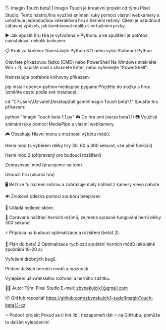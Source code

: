 🖐️ Imagin Touch beta1.1
Imagin Touch je kreativní projekt od týmu Pixel Studio. Tento nástroj/hra využívá snímání ruky pomocí vlastní webkamery a umožňuje jednoduchou interaktivní hru s herními režimy. Cílem je nabídnout zábavný způsob, jak kombinovat realitu s virtuálními prvky.

▶️ Jak spustit hru
Hra je vytvořena v Pythonu a ke spuštění je potřeba nainstalovat několik knihoven.

📋 Krok za krokem:
Nainstalujte Python 3.11 nebo vyšší
Stáhnout Python

Otevřete příkazovou řádku (CMD) nebo PowerShell
Na Windows stiskněte Win + R, napište cmd a stiskněte Enter, nebo vyhledejte "PowerShell".

Nainstalujte potřebné knihovny příkazem:

pip install opencv-python mediapipe pygame
Přejděte do složky s hrou (změňte cestu podle své instalace):

cd "C:\Users\Uzivatel\Desktop\full game\Imagin Touch beta1.1"
Spusťte hru příkazem:

python "Imagin Touch  beta 1.1.py"
🎮 Co hra umí (verze beta1.1)
📷 Využívá snímání ruky pomocí MediaPipe a vlastní webkamery.

🎮 Obsahuje Hlavní menu s možností výběru módů:

Herní mód (s výběrem délky hry 30, 60 a 300 sekund, vše plně funkční)

Herní mód 2 (připravený pro budoucí rozšíření)

Zobrazovací mód (pracujeme na tom)

Ukončit hru (ukončí hru)

🖥️ Běží ve fullscreen režimu a zobrazuje malý náhled z kamery vlevo nahoře.

🔊 Zvuková odezva pomocí souboru beep.wav.

💾 Ukládá nejlepší skóre.

🚀 Opravené načítání herních režimů, zejména správné fungování herní délky 300 sekund.

⚡ Příprava na budoucí optimalizace a rozšíření (beta1.2).

🚧 Plán do beta1.2
Optimalizace rychlosti spuštění herních módů (aktuálně zpoždění 10-20 s).

Vyřešení drobných bugů.

Přidání dalších herních módů a možností.

Vylepšení uživatelského rozhraní a herního zážitku.

🧑‍💻 Autor
Tým: Pixel Studio
E-mail: zbynekujcik1@gmail.com

📦 GitHub repozitář
https://github.com/zbynekujcik1-sudo/ImaginTouch-beta1.1-cz

⭐ Podpoř projekt
Pokud se ti hra líbí, nezapomeň dát ⭐ na GitHubu, pomůže to dalším vylepšením!

